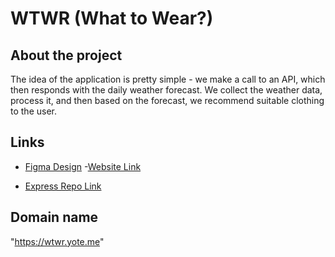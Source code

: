 # WTWR (What to Wear?)

## About the project

The idea of the application is pretty simple - we make a call to an API, which then responds with the daily weather forecast. We collect the weather data, process it, and then based on the forecast, we recommend suitable clothing to the user.

## Links

- [Figma Design](https://www.figma.com/file/DTojSwldenF9UPKQZd6RRb/Sprint-10%3A-WTWR) -[Website Link](https://ckbailar7.github.io/se_project_react/)

- [Express Repo Link](https://github.com/ckbailar7/se_project_express)

## Domain name

"https://wtwr.yote.me"
